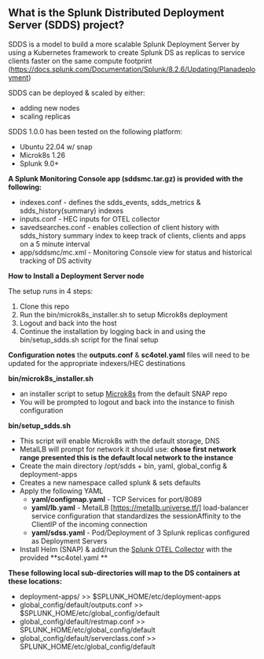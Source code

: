 ## What is the Splunk Distributed Deployment Server (SDDS) project?

SDDS is a model to build a more scalable Splunk Deployment Server by using a Kubernetes framework to create Splunk DS as replicas to service clients faster on the same compute footprint (https://docs.splunk.com/Documentation/Splunk/8.2.6/Updating/Planadeployment)

SDDS can be deployed & scaled by either:
 - adding new nodes 
 - scaling replicas

SDDS 1.0.0 has been tested on the following platform:
 - Ubuntu 22.04 w/ snap
 - Microk8s 1.26 
 - Splunk 9.0+

**A Splunk Monitoring Console app (sddsmc.tar.gz) is provided with the following:**
 - indexes.conf - defines the sdds_events, sdds_metrics & sdds_history(summary) indexes
 - inputs.conf - HEC inputs for OTEL collector
 - savedsearches.conf - enables collection of client history with sdds_history summary index to keep track of clients, clients and apps on a 5 minute interval
 - app/sddsmc/mc.xml - Monitoring Console view for status and historical tracking of DS activity

**How to Install a Deployment Server node**

The  setup runs in 4 steps:
 1. Clone this repo
 2. Run the bin/microk8s_installer.sh to setup Microk8s deployment
 3. Logout and back into the host
 4. Continue the installation by logging back in and using the bin/setup_sdds.sh script for the final setup

**Configuration notes**
the **outputs.conf** & **sc4otel.yaml** files will need to be updated for the appropriate indexers/HEC destinations

**bin/microk8s_installer.sh**
 - an installer script to setup [Microk8s](https://microk8s.io/) from the default SNAP repo
 - You will be prompted to logout and back into the instance to finish configuration

**bin/setup_sdds.sh**
 - This script will enable Microk8s with the default storage, DNS
 - MetalLB will prompt for network it should use:  **chose first network range presented this is the default local network to the instance** 
 - Create the main directory /opt/sdds +  bin, yaml, global_config & deployment-apps
 - Creates a new namespace called splunk & sets defaults
 - Apply the following YAML
   - **yaml/configmap.yaml** - TCP Services for port/8089
   - **yaml/lb.yaml** - MetalLB [https://metallb.universe.tf/] load-balancer service configuration that standardizes the sessionAffinity to the ClientIP of the incoming connection
   - **yaml/sdss.yaml** - Pod/Deployment of 3 Splunk replicas configured as Deployment Servers
 - Install Helm (SNAP) & add/run the [Splunk OTEL Collector](https://github.com/signalfx/splunk-otel-collector) with the provided **sc4otel.yaml **
 
**These following local sub-directories will map to the DS containers at these locations:**
   - deployment-apps/ >> $SPLUNK_HOME/etc/deployment-apps
   - global_config/default/outputs.conf >> $SPLUNK_HOME/etc/global_config/default
   - global_config/default/restmap.conf >> SPLUNK_HOME/etc/global_config/default
   - global_config/default/serverclass.conf >> SPLUNK_HOME/etc/global_config/default
